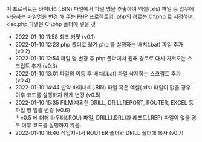 이 프로젝트는 바이너리(.BIN) 파일에서 파일 명을 추출하여 엑셀(.xls) 파일 등 업무에 사용하는 파일명을 변경 해 주는 PHP 프로젝트임.
php의 경로는 C:\php 로 지정하며, xlsc.php 파일은 C:\php 폴더에 넣을 것

- 2022-01-10 11:58 최초 커밋 (v0.1)
- 2022-01-10 12:23 php 폴더로 옮겨 php 를 실행하는 배치(.bat) 파일 추가 (v0.2)
- 2022-01-10 12:54 파일 명 변경 후 php 폴더에서 원래 경로로 다시 가져오는 스크립트 추가 (v0.3)
- 2022-01-10 13:01 파일의 이동 후 배치(.bat) 파일 삭제하는 스크립트 추가 (v0.4)
- 2022-01-10 14:44 만약 바이너리(.BIN) 파일 혹은 엑셀(.xls) 파일이 없을 경우 이후 코드를 실행하지 않게 변경 (v0.5)
- 2022-01-10 15:35 FILM 제외한 DRILL, DRILLREPORT, ROUTER, EXCEL 등 파일 명 일괄 변경 (v0.6) <br/>
└ v0.5 에 더해 라우터(.ROU) 파일, DRILL(.DRL)과 레포트(.REP) 파일이 없을 경우 이후 코드를 실행하지 않음.
- 2022-01-10 16:46 작업지시서 ROUTER 폴더와 DRILL 폴더에 복사 (v0.7)
